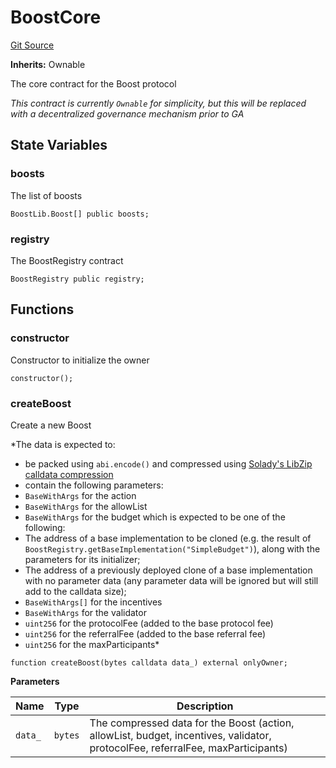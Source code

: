 # BoostCore
[Git Source](https://github.com/rabbitholegg/boost-protocol/blob/f2d086cc13d3f2fcf119a54e6ed3b32a354cf098/src/BoostCore.sol)

**Inherits:**
Ownable

The core contract for the Boost protocol

*This contract is currently `Ownable` for simplicity, but this will be replaced with a decentralized governance mechanism prior to GA*


## State Variables
### boosts
The list of boosts


```solidity
BoostLib.Boost[] public boosts;
```


### registry
The BoostRegistry contract


```solidity
BoostRegistry public registry;
```


## Functions
### constructor

Constructor to initialize the owner


```solidity
constructor();
```

### createBoost

Create a new Boost

*The data is expected to:
- be packed using `abi.encode()` and compressed using [Solady's LibZip calldata compression](https://github.com/Vectorized/solady/blob/main/src/utils/LibZip.sol)
- contain the following parameters:
- `BaseWithArgs` for the action
- `BaseWithArgs` for the allowList
- `BaseWithArgs` for the budget which is expected to be one of the following:
- The address of a base implementation to be cloned (e.g. the result of `BoostRegistry.getBaseImplementation("SimpleBudget")`), along with the parameters for its initializer;
- The address of a previously deployed clone of a base implementation with no parameter data (any parameter data will be ignored but will still add to the calldata size);
- `BaseWithArgs[]` for the incentives
- `BaseWithArgs` for the validator
- `uint256` for the protocolFee (added to the base protocol fee)
- `uint256` for the referralFee (added to the base referral fee)
- `uint256` for the maxParticipants*


```solidity
function createBoost(bytes calldata data_) external onlyOwner;
```
**Parameters**

|Name|Type|Description|
|----|----|-----------|
|`data_`|`bytes`|The compressed data for the Boost (action, allowList, budget, incentives, validator, protocolFee, referralFee, maxParticipants)|


